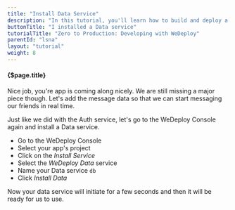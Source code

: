 ```yaml
---
title: "Install Data Service"
description: "In this tutorial, you'll learn how to build and deploy a chat app with WeDeploy."
buttonTitle: "I installed a Data service"
tutorialTitle: "Zero to Production: Developing with WeDeploy"
parentId: "lsna"
layout: "tutorial"
weight: 8
---
```


#### {$page.title}

Nice job, you're app is coming along nicely. We are still missing a major piece though. Let's add the message data so that we can start messaging our friends in real time.

Just like we did with the Auth service, let's go to the WeDeploy Console again and install a Data service.

<ul class="checklist">
  <li>Go to the WeDeploy Console</li>
  <li>Select your app's project</li>
  <li>Click on the <em>Install Service</em></li>
  <li>Select the <em>WeDeploy Data</em> service</li>
  <li>Name your Data service <code>db</code></li>
  <li>Click <em>Install Data</em></li>
</ul>

Now your data service will initiate for a few seconds and then it will be ready for us to use.
